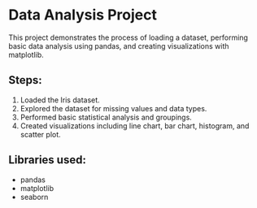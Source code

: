 # Data Analysis Project

This project demonstrates the process of loading a dataset, performing basic data analysis using pandas, and creating visualizations with matplotlib.

## Steps:
1. Loaded the Iris dataset.
2. Explored the dataset for missing values and data types.
3. Performed basic statistical analysis and groupings.
4. Created visualizations including line chart, bar chart, histogram, and scatter plot.

## Libraries used:
- pandas
- matplotlib
- seaborn
